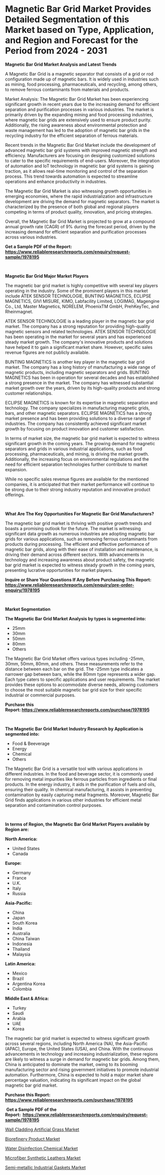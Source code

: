 <p><h1>Magnetic Bar Grid Market Provides Detailed Segmentation of this Market based on Type, Application, and Region and Forecast for the Period from 2024 - 2031</h1></p><p><strong>Magnetic Bar Grid Market Analysis and Latest Trends</strong></p>
<p><p>A Magnetic Bar Grid is a magnetic separator that consists of a grid or rod configuration made up of magnetic bars. It is widely used in industries such as mining, food processing, pharmaceuticals, and recycling, among others, to remove ferrous contaminants from materials and products.</p><p>Market Analysis: The Magnetic Bar Grid Market has been experiencing significant growth in recent years due to the increasing demand for efficient separation and purification processes in various industries. The market is primarily driven by the expanding mining and food processing industries, where magnetic bar grids are extensively used to ensure product purity. Additionally, the rising awareness about environmental protection and waste management has led to the adoption of magnetic bar grids in the recycling industry for the efficient separation of ferrous materials.</p><p>Recent trends in the Magnetic Bar Grid Market include the development of advanced magnetic bar grid systems with improved magnetic strength and efficiency. Manufacturers are focusing on designing customized solutions to cater to the specific requirements of end-users. Moreover, the integration of automation and IoT technology in magnetic bar grid systems is gaining traction, as it allows real-time monitoring and control of the separation process. This trend towards automation is expected to streamline operations and enhance productivity in industries.</p><p>The Magnetic Bar Grid Market is also witnessing growth opportunities in emerging economies, where the rapid industrialization and infrastructure development are driving the demand for magnetic separators. The market is characterized by the presence of both global and regional players competing in terms of product quality, innovation, and pricing strategies.</p><p>Overall, the Magnetic Bar Grid Market is projected to grow at a compound annual growth rate (CAGR) of 9% during the forecast period, driven by the increasing demand for efficient separation and purification processes across various industries.</p></p>
<p><strong>Get a Sample PDF of the Report:&nbsp; <a href="https://www.reliableresearchreports.com/enquiry/request-sample/1978195">https://www.reliableresearchreports.com/enquiry/request-sample/1978195</a></strong></p>
<p>&nbsp;</p>
<p><strong>Magnetic Bar Grid Major Market Players</strong></p>
<p><p>The magnetic bar grid market is highly competitive with several key players operating in the industry. Some of the prominent players in this market include ATEK SENSOR TECHNOLOGIE, BUNTING MAGNETICS, ECLIPSE MAGNETICS, GIVI MISURE, KIMO, Labfacility Limited, LOGIMAG, Magengine Co., Ltd, Master Magnetics, NORELEM, PhoenixTM GmbH, PrehKeyTec, and Rheinmagnet.</p><p>ATEK SENSOR TECHNOLOGIE is a leading player in the magnetic bar grid market. The company has a strong reputation for providing high-quality magnetic sensors and related technologies. ATEK SENSOR TECHNOLOGIE has been operating in the market for several years and has experienced steady market growth. The company's innovative products and solutions have helped it to gain a significant market share. However, specific sales revenue figures are not publicly available.</p><p>BUNTING MAGNETICS is another key player in the magnetic bar grid market. The company has a long history of manufacturing a wide range of magnetic products, including magnetic separators and grids. BUNTING MAGNETICS has been in operation for several decades and has established a strong presence in the market. The company has witnessed substantial market growth over the years, driven by its high-quality products and strong customer relationships.</p><p>ECLIPSE MAGNETICS is known for its expertise in magnetic separation and technology. The company specializes in manufacturing magnetic grids, bars, and other magnetic separators. ECLIPSE MAGNETICS has a strong market presence and has been providing solutions to a diverse range of industries. The company has consistently achieved significant market growth by focusing on product innovation and customer satisfaction.</p><p>In terms of market size, the magnetic bar grid market is expected to witness significant growth in the coming years. The growing demand for magnetic separators and grids in various industrial applications, such as food processing, pharmaceuticals, and mining, is driving the market growth. Additionally, the increasing focus on environmental regulations and the need for efficient separation technologies further contribute to market expansion.</p><p>While no specific sales revenue figures are available for the mentioned companies, it is anticipated that their market performance will continue to be strong due to their strong industry reputation and innovative product offerings.</p></p>
<p>&nbsp;</p>
<p><strong>What Are The Key Opportunities For Magnetic Bar Grid Manufacturers?</strong></p>
<p><p>The magnetic bar grid market is thriving with positive growth trends and boasts a promising outlook for the future. The market is witnessing significant data growth as numerous industries are adopting magnetic bar grids for various applications, such as removing ferrous contaminants from products during processing. The efficient and effective performance of magnetic bar grids, along with their ease of installation and maintenance, is driving their demand across different sectors. With advancements in technology and increasing awareness about product safety, the magnetic bar grid market is expected to witness steady growth in the coming years, presenting lucrative opportunities for market players.</p></p>
<p><strong>Inquire or Share Your Questions If Any Before Purchasing This Report: <a href="https://www.reliableresearchreports.com/enquiry/pre-order-enquiry/1978195">https://www.reliableresearchreports.com/enquiry/pre-order-enquiry/1978195</a></strong></p>
<p>&nbsp;</p>
<p><strong>Market Segmentation</strong></p>
<p><strong>The Magnetic Bar Grid Market Analysis by types is segmented into:</strong></p>
<p><ul><li>25mm</li><li>30mm</li><li>50mm</li><li>80mm</li><li>Others</li></ul></p>
<p><p>The Magnetic Bar Grid Market offers various types including -25mm, 30mm, 50mm, 80mm, and others. These measurements refer to the distance between each bar on the grid. The -25mm type indicates a narrower gap between bars, while the 80mm type represents a wider gap. Each type caters to specific applications and user requirements. The market provides these options to accommodate diverse needs, allowing customers to choose the most suitable magnetic bar grid size for their specific industrial or commercial purposes.</p></p>
<p><strong>Purchase this Report:&nbsp;<a href="https://www.reliableresearchreports.com/purchase/1978195">https://www.reliableresearchreports.com/purchase/1978195</a></strong></p>
<p>&nbsp;</p>
<p><strong>The Magnetic Bar Grid Market Industry Research by Application is segmented into:</strong></p>
<p><ul><li>Food & Beeverage</li><li>Energy</li><li>Chemical</li><li>Others</li></ul></p>
<p><p>The Magnetic Bar Grid is a versatile tool with various applications in different industries. In the food and beverage sector, it is commonly used for removing metal impurities like ferrous particles from ingredients or final products. In the energy industry, it aids in the purification of fuels and oils, ensuring their quality. In chemical manufacturing, it assists in preventing contamination by easily capturing metal fragments. Moreover, Magnetic Bar Grid finds applications in various other industries for efficient metal separation and contamination control purposes.</p></p>
<p>&nbsp;</p>
<p><strong>In terms of Region, the Magnetic Bar Grid Market Players available by Region are:</strong></p>
<p>
    <p> <strong> North America: </strong>
        <ul>
            <li>United States</li>
            <li>Canada</li>
        </ul>
        </p> 
    <p> <strong> Europe: </strong>
        <ul>
            <li>Germany</li>
            <li>France</li>
            <li>U.K.</li>
            <li>Italy</li>
            <li>Russia</li>
        </ul>
        </p> 
    <p> <strong> Asia-Pacific: </strong>
        <ul>
            <li>China</li>
            <li>Japan</li>
            <li>South Korea</li>
            <li>India</li>
            <li>Australia</li>
            <li>China Taiwan</li>
            <li>Indonesia</li>
            <li>Thailand</li>
            <li>Malaysia</li>
        </ul>
        </p> 
    <p> <strong> Latin America: </strong>
        <ul>
            <li>Mexico</li>
            <li>Brazil</li>
            <li>Argentina Korea</li>
            <li>Colombia</li>
        </ul>
        </p> 
    <p> <strong> Middle East & Africa: </strong>
        <ul>
            <li>Turkey</li>
            <li>Saudi</li>
            <li>Arabia</li>
            <li>UAE</li>
            <li>Korea</li>
        </ul>
    </p>
    </p>
<p><p>The magnetic bar grid market is expected to witness significant growth across several regions, including North America (NA), the Asia-Pacific (APAC), Europe, the United States (USA), and China. With the continuous advancements in technology and increasing industrialization, these regions are likely to witness a surge in demand for magnetic bar grids. Among them, China is anticipated to dominate the market, owing to its booming manufacturing sector and rising government initiatives to promote industrial automation. Furthermore, China is expected to hold a major market share percentage valuation, indicating its significant impact on the global magnetic bar grid market.</p></p>
<p><strong>Purchase this Report: <a href="https://www.reliableresearchreports.com/purchase/1978195">https://www.reliableresearchreports.com/purchase/1978195</a></strong></p>
<p>&nbsp;<strong>Get a Sample PDF of the Report:&nbsp;&nbsp;<a href="https://www.reliableresearchreports.com/enquiry/request-sample/1978195">https://www.reliableresearchreports.com/enquiry/request-sample/1978195</a></strong></p>
<p><strong></strong></p>
<p><p><a href="https://github.com/maliyahmorrow6654/Market-Research-Report-List-2/blob/main/wall-cladding-artificial-grass-market.md">Wall Cladding Artificial Grass Market</a></p><p><a href="https://github.com/dzharov81/Market-Research-Report-List-1/blob/main/biorefinery-product-market.md">Biorefinery Product Market</a></p><p><a href="https://github.com/deliacustodio40/Market-Research-Report-List-2/blob/main/water-disinfection-chemical-market.md">Water Disinfection Chemical Market</a></p><p><a href="https://github.com/scarol104/Market-Research-Report-List-2/blob/main/microfiber-synthetic-leathers-market.md">Microfiber Synthetic Leathers Market</a></p><p><a href="https://github.com/abdelrhmankishk22/Market-Research-Report-List-2/blob/main/semi-metallic-industrial-gaskets-market.md">Semi-metallic Industrial Gaskets Market</a></p></p>